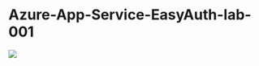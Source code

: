 # Azure-App-Service-EasyAuth-lab-001

<a href="https://azuredeploy.net/?repository=https://github.com/vijaysaayi/Azure-App-Service-EasyAuth-lab-001?ptmpl=parameters.json" target="_blank">
    <img src="https://azurecomcdn.azureedge.net/mediahandler/acomblog/media/Default/blog/deploybutton.png"/>
</a>
